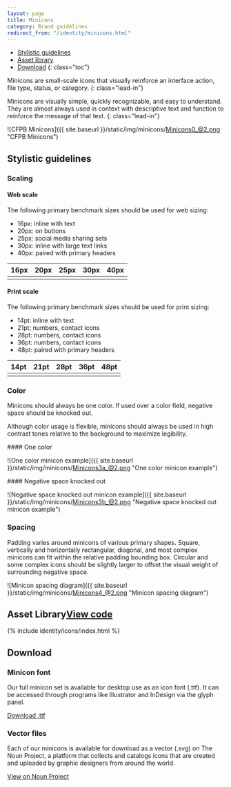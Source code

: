 ```yaml
---
layout: page
title: Minicons
category: Brand guidelines
redirect_from: "/identity/minicons.html"
---
```


- [Stylistic guidelines](#stylistic-guidelines)
- [Asset library](#asset-library)
- [Download](#download)
{: class="toc"}

<div class="content-67 content-first">

Minicons are small-scale icons that visually reinforce an interface action, file type, status, or category.
{: class="lead-in"}

Minicons are visually simple, quickly recognizable, and easy to understand. They are almost always used in context with descriptive text and function to reinforce the message of that text.
{: class="lead-in"}

</div>

<div class="content-33 content-last">

![CFPB Minicons]({{ site.baseurl }}/static/img/minicons/Minicons0_@2.png "CFPB Minicons")

</div>

## Stylistic guidelines

<div class="content-33 content-first">
	
### Scaling

#### Web scale
The following primary benchmark sizes should be used for web sizing:

* 16px: inline with text
* 20px: on buttons
* 25px: social media sharing sets
* 30px: inline with large text links
* 40px: paired with primary headers

</div>

<div class="content-67 content-last">

<table class="minicon-scale-table">
    <thead>
        <th>16px</th>
        <th>20px</th>
        <th>25px</th>
        <th>30px</th>
        <th>40px</th>
    </thead>
    <tbody>
        <td class="minicon-scale-16px">
            <i class="cf-icon cf-icon-loan"></i>
            <i class="cf-icon cf-icon-loan-round"></i>
        </td>
        <td class="minicon-scale-20px">
            <i class="cf-icon cf-icon-loan"></i>
            <i class="cf-icon cf-icon-loan-round"></i>
        </td>
        <td class="minicon-scale-25px">
            <i class="cf-icon cf-icon-loan"></i>
            <i class="cf-icon cf-icon-loan-round"></i>
        </td>
        <td class="minicon-scale-30px">
            <i class="cf-icon cf-icon-loan"></i>
            <i class="cf-icon cf-icon-loan-round"></i>
        </td>
        <td class="minicon-scale-40px">
            <i class="cf-icon cf-icon-loan"></i>
            <i class="cf-icon cf-icon-loan-round"></i>
        </td>
    </tbody>
</table>

</div>

<div class="content-33 content-first">

#### Print scale
The following primary benchmark sizes should be used for print sizing:

* 14pt: inline with text
* 21pt: numbers, contact icons
* 28pt: numbers, contact icons
* 36pt: numbers, contact icons
* 48pt: paired with primary headers

</div>

<div class="content-67 content-last">

<table class="minicon-scale-table">
    <thead>
        <th>14pt</th>
        <th>21pt</th>
        <th>28pt</th>
        <th>36pt</th>
        <th>48pt</th>
    </thead>
    <tbody>
        <td class="minicon-scale-14pt">
            <i class="cf-icon cf-icon-loan"></i>
            <i class="cf-icon cf-icon-loan-round"></i>
        </td>
        <td class="minicon-scale-21pt">
            <i class="cf-icon cf-icon-loan"></i>
            <i class="cf-icon cf-icon-loan-round"></i>
        </td>
        <td class="minicon-scale-28pt">
            <i class="cf-icon cf-icon-loan"></i>
            <i class="cf-icon cf-icon-loan-round"></i>
        </td>
        <td class="minicon-scale-36pt">
            <i class="cf-icon cf-icon-loan"></i>
            <i class="cf-icon cf-icon-loan-round"></i>
        </td>
        <td class="minicon-scale-48pt">
            <i class="cf-icon cf-icon-loan"></i>
            <i class="cf-icon cf-icon-loan-round"></i>
        </td>
    </tbody>
</table>

</div>

<div class="content-33 content-first">

### Color
Minicons should always be one color. If used over a color field, negative space should be knocked out. 

Although color usage is flexible, minicons should always be used in high contrast tones relative to the background to maximize legibility.

</div>

<div class="content-67 content-last">


<div class="content-50 content-first">
#### One color

![One color minicon example]({{ site.baseurl }}/static/img/minicons/Minicons3a_@2.png "One color minicon example")
</div>
<div class="content-50 content-last">
#### Negative space knocked out

![Negative space knocked out minicon example]({{ site.baseurl }}/static/img/minicons/Minicons3b_@2.png "Negative space knocked out minicon example")
</div>

</div>

<div class="content-33 content-first">

### Spacing
Padding varies around minicons of various primary shapes. Square, vertically and horizontally rectangular, diagonal, and most complex minicons can fit within the relative padding bounding box. Circular and some complex icons should be slightly larger to offset the visual weight of surrounding negative space.

</div>

<div class="content-67 content-last">
	
![Minicon spacing diagram]({{ site.baseurl }}/static/img/minicons/Minicons4_@2.png "Minicon spacing diagram")

</div>

<h2 id="asset-library">Asset Library<span class="cf-code-link"><a href="https://cfpb.github.io/cf-icons/docs/">View code <i class="cf-icon cf-icon-external-link"></i></a></span></h2>

<div class="minicon-asset-lib">

{% include identity/icons/index.html %}

</div>

## Download

<div class="content-50 content-first">
    
### Minicon font
Our full minicon set is available for desktop use as an icon font (.ttf). It can be accessed through programs like Illustrator and InDesign via the glyph panel.

<a href="https://www.google.com/url?q=https%3A%2F%2Fgithub.com%2Fcfpb%2Fcf-icons%2Fblob%2Fgh-pages%2Fsrc%2Ffonts%2Fcf-icons.ttf%3Fraw%3Dtrue&sa=D&sntz=1&usg=AFQjCNEfA_Pb9TWATcmS11SAt2epvxOmXg" target="_blank" class="btn">
    <span class="btn_icon__left cf-icon cf-icon-download"></span>
    Download .ttf
</a>

</div>

<div class="content-50 content-last">
    
### Vector files
Each of our minicons is available for download as a vector (.svg) on The Noun Project, a platform that collects and catalogs icons that are created and uploaded by graphic designers from around the world.

<a class="icon-link icon-link__external-link" href="http://thenounproject.com/cfpb_minicons/">
    View on Noun Project
</a>

</div>